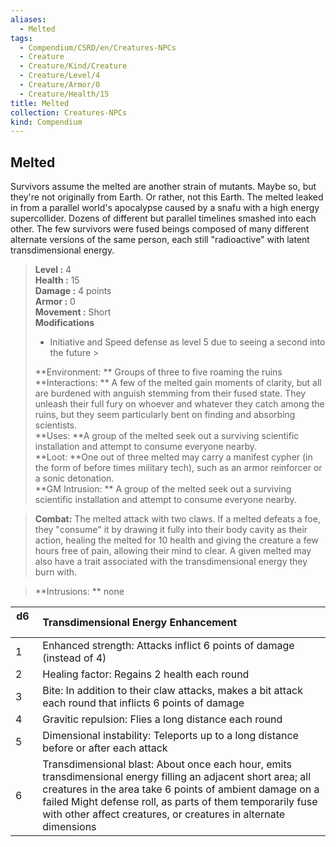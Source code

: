 ```yaml
---
aliases:
  - Melted
tags:
  - Compendium/CSRD/en/Creatures-NPCs
  - Creature
  - Creature/Kind/Creature
  - Creature/Level/4
  - Creature/Armor/0
  - Creature/Health/15
title: Melted
collection: Creatures-NPCs
kind: Compendium
---
```

## Melted  
Survivors assume the melted are another strain of mutants. Maybe so, but they're not originally from Earth. Or rather, not this Earth. The melted leaked in from a parallel world's apocalypse caused by a snafu with a high energy supercollider. Dozens of different but parallel timelines smashed into each other. The few survivors were fused beings composed of many different alternate versions of the same person, each still "radioactive" with latent transdimensional energy.  

  
> **Level :** 4  
> **Health :** 15  
> **Damage :** 4 points  
> **Armor :** 0  
> **Movement :** Short  
> **Modifications**  
>- Initiative and Speed defense as level 5 due to seeing a second into the future >
>  
> **Environment: ** Groups of three to five roaming the ruins  
> **Interactions: ** A few of the melted gain moments of clarity, but all are burdened with anguish stemming from their fused state. They unleash their full fury on whoever and whatever they catch among the ruins, but they seem particularly bent on finding and absorbing scientists.  
> **Uses: **A group of the melted seek out a surviving scientific installation and attempt to consume everyone nearby.  
> **Loot: **One out of three melted may carry a manifest cypher (in the form of before times military tech), such as an armor reinforcer or a sonic detonation.  
> **GM Intrusion: ** A group of the melted seek out a surviving scientific installation and attempt to consume everyone nearby.  

> **Combat:** 
> The melted attack with two claws. 
If a melted defeats a foe, they "consume" it by drawing it fully into their body cavity as their action, healing the melted for 10 health and giving the creature a few hours free of pain, allowing their mind to clear. 
A given melted may also have a trait associated with the transdimensional energy they burn with.  
  

> **Intrusions: ** 
> none  
  

|  d6&nbsp; &nbsp; &nbsp; | Transdimensional Energy Enhancement  |  
| ------------- | :----------- |  
| 1 | Enhanced strength: Attacks inflict 6 points of damage (instead of 4) |  
| 2 | Healing factor: Regains 2 health each round |  
| 3 | Bite: In addition to their claw attacks, makes a bit attack each round that inflicts 6 points of damage |  
| 4 | Gravitic repulsion: Flies a long distance each round |  
| 5 | Dimensional instability: Teleports up to a long distance before or after each attack |  
| 6 | Transdimensional blast: About once each hour, emits transdimensional energy filling an adjacent short area; all creatures in the area take 6 points of ambient damage on a failed Might defense roll, as parts of them temporarily fuse with other affect creatures, or creatures in alternate dimensions |